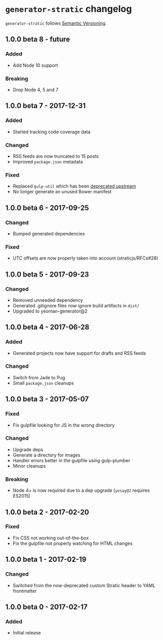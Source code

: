 # `generator-stratic` changelog

`generator-stratic` follows [Semantic Versioning][1].

## 1.0.0 beta 8 - future

### Added

* Add Node 10 support

### Breaking

* Drop Node 4, 5 and 7

## 1.0.0 beta 7 - 2017-12-31

### Added

* Started tracking code coverage data

### Changed

* RSS feeds are now truncated to 15 posts
* Improved `package.json` metadata

### Fixed

* Replaced `gulp-util` which has been [deprecated upstream](https://medium.com/gulpjs/gulp-util-ca3b1f9f9ac5)
* No longer generate an unused Bower manifest

## 1.0.0 beta 6 - 2017-09-25

### Changed

* Bumped generated dependencies

### Fixed

* UTC offsets are now properly taken into account (straticjs/RFCs#28)

## 1.0.0 beta 5 - 2017-09-23

### Changed

* Removed unneeded dependency
* Generated .gitignore files now ignore build artifacts in `dist/`
* Upgraded to yeoman-generator@2

## 1.0.0 beta 4 - 2017-06-28

### Added

* Generated projects now have support for drafts and RSS feeds

### Changed

* Switch from Jade to Pug
* Small `package.json` cleanups

## 1.0.0 beta 3 - 2017-05-07

### Fixed

* Fix gulpfile looking for JS in the wrong directory

### Changed

* Upgrade deps
* Generate a directory for images
* Handler errors better in the gulpfile using gulp-plumber
* Minor cleanups

### Breaking

* Node 4+ is now required due to a dep upgrade (`yosay@2` requires ES2015)

## 1.0.0 beta 2 - 2017-02-20

### Fixed

* Fix CSS not working out-of-the-box
* Fix the gulpfile not properly watching for HTML changes

## 1.0.0 beta 1 - 2017-02-19

### Changed

* Switched from the now-deprecated custom Stratic header to YAML frontmatter

## 1.0.0 beta 0 - 2017-02-17

### Added

* Initial release

 [1]: http://semver.org/
